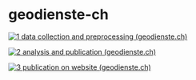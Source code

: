 # geodienste-ch

[![1 data collection and preprocessing (geodienste.ch)](https://github.com/rastrau/geodienste-ch/actions/workflows/1-get-data.yml/badge.svg)](https://github.com/rastrau/geodienste-ch/actions/workflows/1-get-data.yml)

[![2 analysis and publication (geodienste.ch)](https://github.com/rastrau/geodienste-ch/actions/workflows/2-analyse-and-publish.yml/badge.svg)](https://github.com/rastrau/geodienste-ch/actions/workflows/2-analyse-and-publish.yml)

[![3 publication on website (geodienste.ch)](https://github.com/rastrau/geodienste-ch/actions/workflows/3-copy-to-website.yml/badge.svg)](https://github.com/rastrau/geodienste-ch/actions/workflows/3-copy-to-website.yml)
